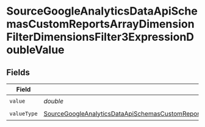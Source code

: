 # SourceGoogleAnalyticsDataApiSchemasCustomReportsArrayDimensionFilterDimensionsFilter3ExpressionDoubleValue


## Fields

| Field                                                                                                                                                                                                                                                               | Type                                                                                                                                                                                                                                                                | Required                                                                                                                                                                                                                                                            | Description                                                                                                                                                                                                                                                         |
| ------------------------------------------------------------------------------------------------------------------------------------------------------------------------------------------------------------------------------------------------------------------- | ------------------------------------------------------------------------------------------------------------------------------------------------------------------------------------------------------------------------------------------------------------------- | ------------------------------------------------------------------------------------------------------------------------------------------------------------------------------------------------------------------------------------------------------------------- | ------------------------------------------------------------------------------------------------------------------------------------------------------------------------------------------------------------------------------------------------------------------- |
| `value`                                                                                                                                                                                                                                                             | *double*                                                                                                                                                                                                                                                            | :heavy_check_mark:                                                                                                                                                                                                                                                  | N/A                                                                                                                                                                                                                                                                 |
| `valueType`                                                                                                                                                                                                                                                         | [SourceGoogleAnalyticsDataApiSchemasCustomReportsArrayDimensionFilterDimensionsFilter3ExpressionFilterFilterValueType](../../models/shared/SourceGoogleAnalyticsDataApiSchemasCustomReportsArrayDimensionFilterDimensionsFilter3ExpressionFilterFilterValueType.md) | :heavy_check_mark:                                                                                                                                                                                                                                                  | N/A                                                                                                                                                                                                                                                                 |